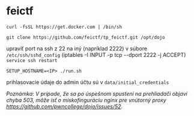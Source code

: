 # feictf

`curl -fsSL https://get.docker.com | /bin/sh`

`git clone https://github.com/feictf/tp_feictf.git /opt/dojo`

upraviť port na ssh z 22 na iný (napríklad 2222) v súbore `/etc/ssh/sshd_config` (iptables -I INPUT -p tcp --dport 2222 -j ACCEPT)
`service ssh restart`

`SETUP_HOSTNAME=<IP> ./run.sh`

prihlasovacie údaje do admin účtu sú v `data/initial_credentials`

*Poznámka: V prípade, že sa po úspešnom spustení na prehliadači objaví chyba 503, môže ísť o miskofinguráciu nginx pre vnútorný proxy https://github.com/pwncollege/dojo/issues/52.*

